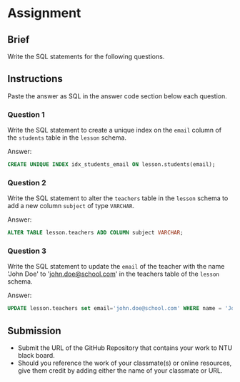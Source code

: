 # Assignment

## Brief

Write the SQL statements for the following questions.

## Instructions

Paste the answer as SQL in the answer code section below each question.

### Question 1

Write the SQL statement to create a unique index on the `email` column of the `students` table in the `lesson` schema.

Answer:

```sql
CREATE UNIQUE INDEX idx_students_email ON lesson.students(email);
```

### Question 2

Write the SQL statement to alter the `teachers` table in the `lesson` schema to add a new column `subject` of type `VARCHAR`.

Answer:

```sql
ALTER TABLE lesson.teachers ADD COLUMN subject VARCHAR;
```

### Question 3

Write the SQL statement to update the `email` of the teacher with the name 'John Doe' to 'john.doe@school.com' in the teachers table of the `lesson` schema.

Answer:

```sql
UPDATE lesson.teachers set email='john.doe@school.com' WHERE name = 'John Doe'
```

## Submission

- Submit the URL of the GitHub Repository that contains your work to NTU black board.
- Should you reference the work of your classmate(s) or online resources, give them credit by adding either the name of your classmate or URL.
